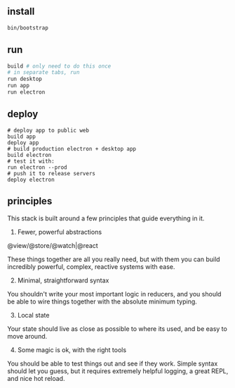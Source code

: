 ## install

```sh
bin/bootstrap
```

## run

```sh
build # only need to do this once
# in separate tabs, run
run desktop
run app
run electron
```

## deploy

```
# deploy app to public web
build app
deploy app
# build production electron + desktop app
build electron
# test it with:
run electron --prod
# push it to release servers
deploy electron
```

## principles

This stack is built around a few principles that guide everything in it.

1.  Fewer, powerful abstractions

@view/@store/@watch|@react

These things together are all you really need, but with them you can
build incredibly powerful, complex, reactive systems with ease.

2.  Minimal, straightforward syntax

You shouldn't write your most important logic in reducers, and you
should be able to wire things together with the absolute minimum
typing.

3.  Local state

Your state should live as close as possible to where its used, and
be easy to move around.

4.  Some magic is ok, with the right tools

You should be able to test things out and see if they work. Simple syntax should let you guess, but it requires extremely helpful logging, a great REPL, and nice hot reload.
